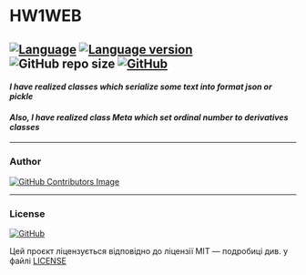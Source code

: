 # **HW1WEB**
[![Language](https://img.shields.io/badge/language-python-yellow?&style=plastic)](https://www.python.org)
[![Language version](https://img.shields.io/badge/version-3.9-red?&style=plastic)](https://www.python.org/downloads/)
![GitHub repo size](https://img.shields.io/github/repo-size/LeadShadow/hw1web?&style=plastic)
[![GitHub](https://img.shields.io/github/license/LeadShadow/hw1web?&style=plastic)](https://github.com/LeadShadow/Chw1web/blob/main/LICENSE)
---

#### *I have realized classes which serialize some text into format json or pickle*


#### *Also, I have realized class Meta which set ordinal number to derivatives classes*

---
### Author
[![GitHub Contributors Image](https://contrib.rocks/image?repo=LeadShadow/hw1web)](https://github.com/LeadShadow)

---
### License

[![GitHub](https://img.shields.io/github/license/LeadShadow/hw1web)](https://github.com/LeadShadow/hw1web/blob/main/LICENSE)

Цей проєкт ліцензується відповідно до ліцензії MIT — подробиці див. у файлі [LICENSE](https://github.com/LeadShadow/Chw1web/blob/main/LICENSE)

